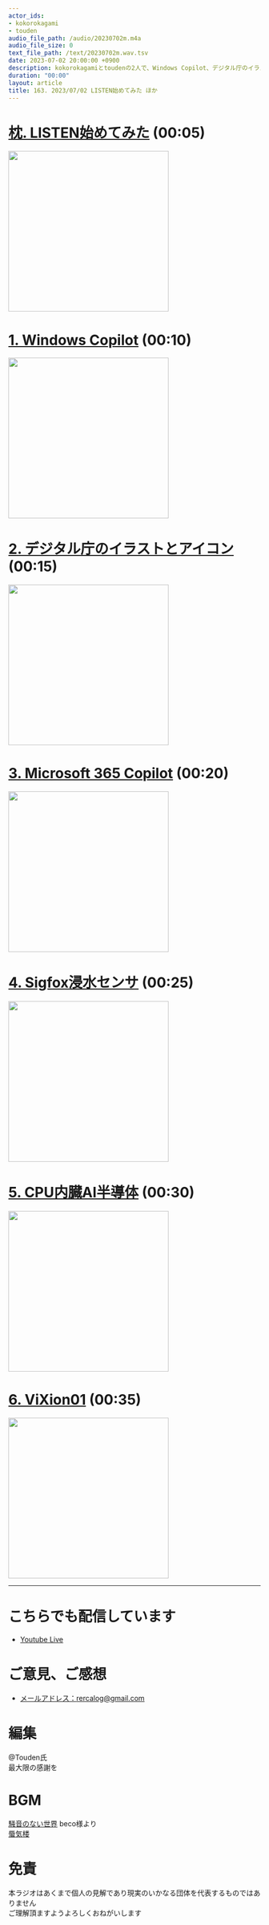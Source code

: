 ```yaml
---
actor_ids:
- kokorokagami
- touden
audio_file_path: /audio/20230702m.m4a
audio_file_size: 0
text_file_path: /text/20230702m.wav.tsv
date: 2023-07-02 20:00:00 +0900
description: kokorokagamiとtoudenの2人で、Windows Copilot、デジタル庁のイラストとアイコン など について話しました。
duration: "00:00"
layout: article
title: 163. 2023/07/02 LISTEN始めてみた ほか
---
```


# [枕. LISTEN始めてみた](https://internet.watch.impress.co.jp/docs/interview/1509975.html) (00:05)

[<img src="https://asset.watch.impress.co.jp/img/iw/docs/1509/975/listen00_l.png" width="320dp">](https://internet.watch.impress.co.jp/docs/interview/1509975.html)

# [1. Windows Copilot](https://yakiimosan.com/microsoft-windows-ai-copilot-basic/) (00:10)

[<img src="https://yakiimosan.com/wp-content/uploads/2023/05/2c1e3e5c49176f1088c49f8c56e12f30-768x631.jpg" width="320dp">](https://yakiimosan.com/microsoft-windows-ai-copilot-basic/)

# [2. デジタル庁のイラストとアイコン](https://forest.watch.impress.co.jp/docs/news/1512111.html) (00:15)

[<img src="https://asset.watch.impress.co.jp/img/wf/docs/1512/111/image1_l.png" width="320dp">](https://forest.watch.impress.co.jp/docs/news/1512111.html)

# [3. Microsoft 365 Copilot](https://blog.cloudnative.co.jp/17975/) (00:20)

[<img src="https://blog.cloudnative.co.jp/wp-content/uploads/2023/06/image-34-1920x1008.png" width="320dp">](https://blog.cloudnative.co.jp/17975/)

# [4. Sigfox浸水センサ](https://iotnews.jp/smart-city/228224/) (00:25)

[<img src="https://iotnews.jp/wp-content/uploads/53-11.jpg" width="320dp">](https://iotnews.jp/smart-city/228224/)

# [5. CPU内臓AI半導体](https://news.mynavi.jp/techplus/article/20230626-2713193/) (00:30)

[<img src="https://news.mynavi.jp/techplus/article/20230626-2713193/images/001.jpg/webp" width="320dp">](https://news.mynavi.jp/techplus/article/20230626-2713193/)

# [6. ViXion01](https://www.itmedia.co.jp/news/articles/2306/29/news176.html) (00:35)

[<img src="https://image.itmedia.co.jp/news/articles/2306/29/ts0153_vixion05.jpg" width="320dp">](https://www.itmedia.co.jp/news/articles/2306/29/news176.html)

___

# こちらでも配信しています
- [Youtube Live](https://www.youtube.com/channel/UCD1zo-WnyFdE5w0pqvKblkA)

# ご意見、ご感想
- [メールアドレス：rercalog@gmail.com](rercalog@gmail.com)

# 編集

@Touden氏  
最大限の感謝を  

# BGM

[騒音のない世界](http://noiselessworld.net/) beco様より  
[蜃気楼](https://soundcloud.com/baron1_3/shinkirou)  

# 免責

本ラジオはあくまで個人の見解であり現実のいかなる団体を代表するものではありません  
ご理解頂ますようよろしくおねがいします  

